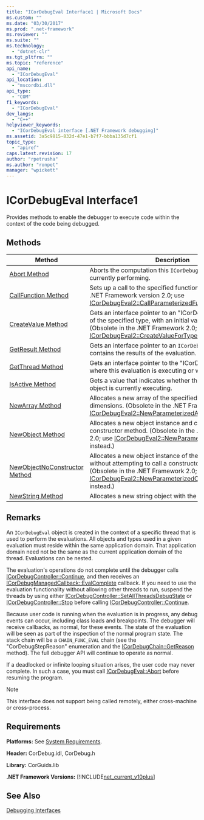 ```yaml
---
title: "ICorDebugEval Interface1 | Microsoft Docs"
ms.custom: ""
ms.date: "03/30/2017"
ms.prod: ".net-framework"
ms.reviewer: ""
ms.suite: ""
ms.technology: 
  - "dotnet-clr"
ms.tgt_pltfrm: ""
ms.topic: "reference"
api_name: 
  - "ICorDebugEval"
api_location: 
  - "mscordbi.dll"
api_type: 
  - "COM"
f1_keywords: 
  - "ICorDebugEval"
dev_langs: 
  - "C++"
helpviewer_keywords: 
  - "ICorDebugEval interface [.NET Framework debugging]"
ms.assetid: 3a5c9815-832d-47e1-b7f7-bbba135d7cf1
topic_type: 
  - "apiref"
caps.latest.revision: 17
author: "rpetrusha"
ms.author: "ronpet"
manager: "wpickett"
---
```

# ICorDebugEval Interface1
Provides methods to enable the debugger to execute code within the context of the code being debugged.  
  
## Methods  
  
|Method|Description|  
|------------|-----------------|  
|[Abort Method](../../../../docs/framework/unmanaged-api/debugging/icordebugeval-abort-method.md)|Aborts the computation this `ICorDebugEval` object is currently performing.|  
|[CallFunction Method](../../../../docs/framework/unmanaged-api/debugging/icordebugeval-callfunction-method.md)|Sets up a call to the specified function. (Obsolete in the .NET Framework version 2.0; use [ICorDebugEval2::CallParameterizedFunction](../../../../docs/framework/unmanaged-api/debugging/icordebugeval2-callparameterizedfunction-method.md) instead.)|  
|[CreateValue Method](../../../../docs/framework/unmanaged-api/debugging/icordebugeval-createvalue-method.md)|Gets an interface pointer to an "ICorDebugValue" object of the specified type, with an initial value of zero or null. (Obsolete in the .NET Framework 2.0; use [ICorDebugEval2::CreateValueForType](../../../../docs/framework/unmanaged-api/debugging/icordebugeval2-createvaluefortype-method.md) instead.)|  
|[GetResult Method](../../../../docs/framework/unmanaged-api/debugging/icordebugeval-getresult-method.md)|Gets an interface pointer to an `ICorDebugValue` that contains the results of the evaluation.|  
|[GetThread Method](../../../../docs/framework/unmanaged-api/debugging/icordebugeval-getthread-method.md)|Gets an interface pointer to the "ICorDebugThread" where this evaluation is executing or will execute.|  
|[IsActive Method](../../../../docs/framework/unmanaged-api/debugging/icordebugeval-isactive-method.md)|Gets a value that indicates whether this `ICorDebugEval` object is currently executing.|  
|[NewArray Method](../../../../docs/framework/unmanaged-api/debugging/icordebugeval-newarray-method.md)|Allocates a new array of the specified element type and dimensions. (Obsolete in the .NET Framework 2.0; use [ICorDebugEval2::NewParameterizedArray](../../../../docs/framework/unmanaged-api/debugging/icordebugeval2-newparameterizedarray-method.md) instead.)|  
|[NewObject Method](../../../../docs/framework/unmanaged-api/debugging/icordebugeval-newobject-method.md)|Allocates a new object instance and calls the specified constructor method. (Obsolete in the .NET Framework 2.0; use [ICorDebugEval2::NewParameterizedObject](../../../../docs/framework/unmanaged-api/debugging/icordebugeval2-newparameterizedobject-method.md) instead.)|  
|[NewObjectNoConstructor Method](../../../../docs/framework/unmanaged-api/debugging/icordebugeval-newobjectnoconstructor-method.md)|Allocates a new object instance of the specified type, without attempting to call a constructor method. (Obsolete in the .NET Framework 2.0; use [ICorDebugEval2::NewParameterizedObjectNoConstructor](../../../../docs/framework/unmanaged-api/debugging/icordebugeval2-newparameterizedobjectnoconstructor-method.md) instead.)|  
|[NewString Method](../../../../docs/framework/unmanaged-api/debugging/icordebugeval-newstring-method.md)|Allocates a new string object with the specified contents.|  
  
## Remarks  
 An `ICorDebugEval` object is created in the context of a specific thread that is used to perform the evaluations. All objects and types used in a given evaluation must reside within the same application domain. That application domain need not be the same as the current application domain of the thread. Evaluations can be nested.  
  
 The evaluation's operations do not complete until the debugger calls [ICorDebugController::Continue](../../../../docs/framework/unmanaged-api/debugging/icordebugcontroller-continue-method.md), and then receives an [ICorDebugManagedCallback::EvalComplete](../../../../docs/framework/unmanaged-api/debugging/icordebugmanagedcallback-evalcomplete-method.md) callback. If you need to use the evaluation functionality without allowing other threads to run, suspend the threads by using either [ICorDebugController::SetAllThreadsDebugState](../../../../docs/framework/unmanaged-api/debugging/icordebugcontroller-setallthreadsdebugstate-method.md) or [ICorDebugController::Stop](../../../../docs/framework/unmanaged-api/debugging/icordebugcontroller-stop-method.md) before calling [ICorDebugController::Continue](../../../../docs/framework/unmanaged-api/debugging/icordebugcontroller-continue-method.md).  
  
 Because user code is running when the evaluation is in progress, any debug events can occur, including class loads and breakpoints. The debugger will receive callbacks, as normal, for these events. The state of the evaluation will be seen as part of the inspection of the normal program state. The stack chain will be a `CHAIN_FUNC_EVAL` chain (see the "CorDebugStepReason" enumeration and the [ICorDebugChain::GetReason](../../../../docs/framework/unmanaged-api/debugging/icordebugchain-getreason-method.md) method). The full debugger API will continue to operate as normal.  
  
 If a deadlocked or infinite looping situation arises, the user code may never complete. In such a case, you must call [ICorDebugEval::Abort](../../../../docs/framework/unmanaged-api/debugging/icordebugeval-abort-method.md) before resuming the program.  
  
> [!NOTE]
>  This interface does not support being called remotely, either cross-machine or cross-process.  
  
## Requirements  
 **Platforms:** See [System Requirements](../../../../docs/framework/get-started/system-requirements.md).  
  
 **Header:** CorDebug.idl, CorDebug.h  
  
 **Library:** CorGuids.lib  
  
 **.NET Framework Versions:** [!INCLUDE[net_current_v10plus](../../../../includes/net-current-v10plus-md.md)]  
  
## See Also  
    
    
    
 [Debugging Interfaces](../../../../docs/framework/unmanaged-api/debugging/debugging-interfaces.md)